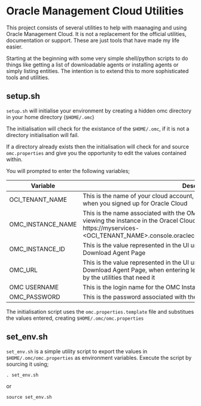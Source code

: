 # Oracle Management Cloud Utilities

This project consists of several utilities to help with maanaging and using Oracle Management Cloud.  It is not a replacement for the official utilities, documentation or support.  These are just tools that have made my life easier.

Starting at the beginning with some very simple shell/python scripts to do things like getting a list of downloadable agents or installing agents or simply listing entities.  The intention is to extend this to more sophisticated tools and utilities.

## setup.sh
`setup.sh` will initialise your environment by creating a hidden omc directory in your home directory (`$HOME/.omc`)

The initialisation will check for the existance of the `$HOME/.omc`, if it is not a directory initialisation will fail.  

If a directory already exists then the initialisation will check for and source `omc.properties` and give you the opportunity to edit the values contained within.

You will prompted to enter the following variables;

Variable | Description
-------- | -----------
OCI_TENANT_NAME | This is the name of your cloud account, this is the name of the account you used when you signed up for Oracle Cloud
OMC_INSTANCE_NAME | This is the name associated with the OMC Instance, this is the name displayed in viewing the instance in the Oracel Cloud MyServices Console which is access via https://myservices-<OCI_TENANT_NAME>.console.oraclecloud.com/mycloud/cloudportal/cloudHome
OMC_INSTANCE_ID | This is the value represented in the UI under the Administartion -> Agents -> Download Agent Page
OMC_URL | This is the value represented in the UI under the Administartion -> Agents -> Download Agent Page, when entering leave off the https:// as this will get added by the utilities that need it
OMC USERNAME | This is the login name for the OMC Instance
OMC_PASSWORD | This is the password associated with the OMC_USERNAME parameter

The initialisation script uses the `omc.properties.template` file and substitues the values entered, creating `$HOME/.omc/omc.properties`

## set_env.sh
`set_env.sh` is a simple utility script to export the values in `$HOME/.omc/omc.properties` as environment variables.  Execute the script by sourcing it using;

`. set_env.sh`

or

`source set_env.sh`

